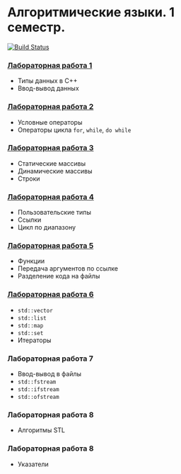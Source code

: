 # Алгоритмические языки. 1 семестр.

[![Build Status](https://travis-ci.org/bmstu-iu8-cpp/cpp-beginner-2017.svg?branch=master)](https://travis-ci.org/bmstu-iu8-cpp/cpp-beginner-2017)

### [Лабораторная работа 1](lab1/lab1_1.cpp)
* Типы данных в C++
* Ввод-вывод данных

### [Лабораторная работа 2](lab2/lab2_1.cpp)
* Условные операторы
* Операторы цикла `for`, `while`, `do while`

### [Лабораторная работа 3](lab3/lab3_1.cpp)
* Статические массивы
* Динамические массивы
* Строки

### [Лабораторная работа 4](lab4/lab4_1.cpp)
* Пользовательские типы
* Ссылки
* Цикл по диапазону

### [Лабораторная работа 5](lab5)
* Функции
* Передача аргументов по ссылке
* Разделение кода на файлы

### [Лабораторная работа 6](lab6)
* `std::vector`
* `std::list`
* `std::map`
* `std::set`
* Итераторы

### Лабораторная работа 7
* Ввод-вывод в файлы
* `std::fstream`
* `std::ifstream`
* `std::ofstream`

### Лабораторная работа 8
* Алгоритмы STL

### Лабораторная работа 8
* Указатели
